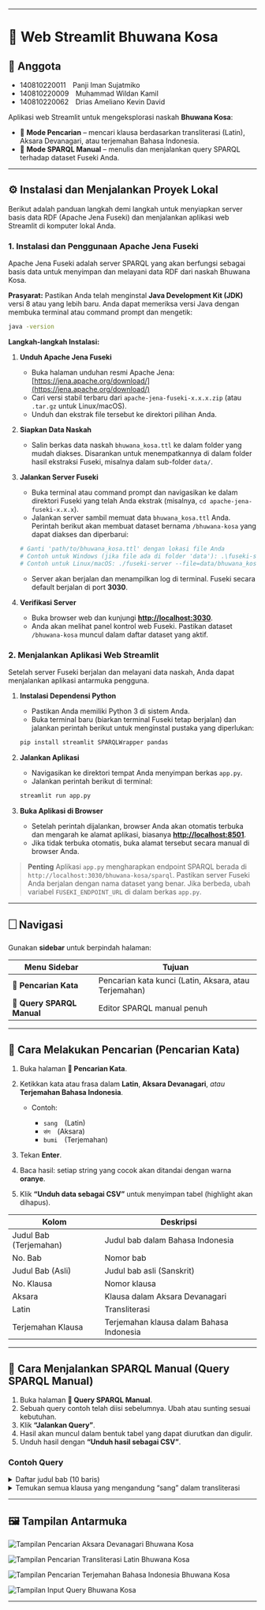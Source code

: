 -----

# 📜 Web Streamlit Bhuwana Kosa

## 👥 Anggota

  * 140810220011 Panji Iman Sujatmiko
  * 140810220009 Muhammad Wildan Kamil
  * 140810220062 Drias Ameliano Kevin David

Aplikasi web Streamlit untuk mengeksplorasi naskah **Bhuwana Kosa**:

  * 🔎 **Mode Pencarian** – mencari klausa berdasarkan transliterasi (Latin), Aksara Devanagari, atau terjemahan Bahasa Indonesia.
  * 🧠 **Mode SPARQL Manual** – menulis dan menjalankan query SPARQL terhadap dataset Fuseki Anda.

-----

## ⚙️ Instalasi dan Menjalankan Proyek Lokal

Berikut adalah panduan langkah demi langkah untuk menyiapkan server basis data RDF (Apache Jena Fuseki) dan menjalankan aplikasi web Streamlit di komputer lokal Anda.

### 1\. Instalasi dan Penggunaan Apache Jena Fuseki

Apache Jena Fuseki adalah server SPARQL yang akan berfungsi sebagai basis data untuk menyimpan dan melayani data RDF dari naskah Bhuwana Kosa.

**Prasyarat:** Pastikan Anda telah menginstal **Java Development Kit (JDK)** versi 8 atau yang lebih baru. Anda dapat memeriksa versi Java dengan membuka terminal atau command prompt dan mengetik:

```bash
java -version
```

**Langkah-langkah Instalasi:**

1.  **Unduh Apache Jena Fuseki**

      * Buka halaman unduhan resmi Apache Jena: [https://jena.apache.org/download/](https://jena.apache.org/download/)
      * Cari versi stabil terbaru dari `apache-jena-fuseki-x.x.x.zip` (atau `.tar.gz` untuk Linux/macOS).
      * Unduh dan ekstrak file tersebut ke direktori pilihan Anda.

2.  **Siapkan Data Naskah**

      * Salin berkas data naskah `bhuwana_kosa.ttl` ke dalam folder yang mudah diakses. Disarankan untuk menempatkannya di dalam folder hasil ekstraksi Fuseki, misalnya dalam sub-folder `data/`.

3.  **Jalankan Server Fuseki**

      * Buka terminal atau command prompt dan navigasikan ke dalam direktori Fuseki yang telah Anda ekstrak (misalnya, `cd apache-jena-fuseki-x.x.x`).
      * Jalankan server sambil memuat data `bhuwana_kosa.ttl` Anda. Perintah berikut akan membuat dataset bernama `/bhuwana-kosa` yang dapat diakses dan diperbarui:

    <!-- end list -->

    ```bash
    # Ganti 'path/to/bhuwana_kosa.ttl' dengan lokasi file Anda
    # Contoh untuk Windows (jika file ada di folder 'data'): .\fuseki-server.bat --file=data\bhuwana_kosa.ttl --update /bhuwana-kosa
    # Contoh untuk Linux/macOS: ./fuseki-server --file=data/bhuwana_kosa.ttl --update /bhuwana-kosa
    ```

      * Server akan berjalan dan menampilkan log di terminal. Fuseki secara default berjalan di port **3030**.

4.  **Verifikasi Server**

      * Buka browser web dan kunjungi **[http://localhost:3030](https://www.google.com/search?q=http://localhost:3030)**.
      * Anda akan melihat panel kontrol web Fuseki. Pastikan dataset `/bhuwana-kosa` muncul dalam daftar dataset yang aktif.

### 2\. Menjalankan Aplikasi Web Streamlit

Setelah server Fuseki berjalan dan melayani data naskah, Anda dapat menjalankan aplikasi antarmuka pengguna.

1.  **Instalasi Dependensi Python**

      * Pastikan Anda memiliki Python 3 di sistem Anda.
      * Buka terminal baru (biarkan terminal Fuseki tetap berjalan) dan jalankan perintah berikut untuk menginstal pustaka yang diperlukan:

    <!-- end list -->

    ```bash
    pip install streamlit SPARQLWrapper pandas
    ```

2.  **Jalankan Aplikasi**

      * Navigasikan ke direktori tempat Anda menyimpan berkas `app.py`.
      * Jalankan perintah berikut di terminal:

    <!-- end list -->

    ```bash
    streamlit run app.py
    ```

3.  **Buka Aplikasi di Browser**

      * Setelah perintah dijalankan, browser Anda akan otomatis terbuka dan mengarah ke alamat aplikasi, biasanya **[http://localhost:8501](https://www.google.com/search?q=http://localhost:8501)**.
      * Jika tidak terbuka otomatis, buka alamat tersebut secara manual di browser Anda.

> **Penting** Aplikasi `app.py` mengharapkan endpoint SPARQL berada di `http://localhost:3030/bhuwana-kosa/sparql`. Pastikan server Fuseki Anda berjalan dengan nama dataset yang benar. Jika berbeda, ubah variabel `FUSEKI_ENDPOINT_URL` di dalam berkas `app.py`.

-----

## 🗌 Navigasi

Gunakan **sidebar** untuk berpindah halaman:

| Menu Sidebar             | Tujuan                                                 |
| -------------------------- | ------------------------------------------------------ |
| **🔎 Pencarian Kata** | Pencarian kata kunci (Latin, Aksara, atau Terjemahan)  |
| **🧠 Query SPARQL Manual** | Editor SPARQL manual penuh                             |

-----

## 🔎 Cara Melakukan Pencarian (Pencarian Kata)

1. Buka halaman **🔎 Pencarian Kata**.
2. Ketikkan kata atau frasa dalam **Latin**, **Aksara Devanagari**, *atau* **Terjemahan Bahasa Indonesia**.

   * Contoh:

     * `sang` (Latin)
     * `संग` (Aksara)
     * `bumi` (Terjemahan)
3. Tekan **Enter**.
4. Baca hasil: setiap string yang cocok akan ditandai dengan warna **oranye**.
5. Klik **“Unduh data sebagai CSV”** untuk menyimpan tabel (highlight akan dihapus).

| Kolom                  | Deskripsi                                |
| ---------------------- | ---------------------------------------- |
| Judul Bab (Terjemahan) | Judul bab dalam Bahasa Indonesia         |
| No. Bab                | Nomor bab                                |
| Judul Bab (Asli)       | Judul bab asli (Sanskrit)                |
| No. Klausa             | Nomor klausa                             |
| Aksara                 | Klausa dalam Aksara Devanagari           |
| Latin                  | Transliterasi                            |
| Terjemahan Klausa      | Terjemahan klausa dalam Bahasa Indonesia |

---

## 🧠 Cara Menjalankan SPARQL Manual (Query SPARQL Manual)

1. Buka halaman **🧠 Query SPARQL Manual**.
2. Sebuah query contoh telah diisi sebelumnya. Ubah atau sunting sesuai kebutuhan.
3. Klik **“Jalankan Query”**.
4. Hasil akan muncul dalam bentuk tabel yang dapat diurutkan dan digulir.
5. Unduh hasil dengan **“Unduh hasil sebagai CSV”**.

### Contoh Query

<details>
<summary>Daftar judul bab (10 baris)</summary>

```sparql
PREFIX bk: <http://contoh.org/bhuwanakosa#>
SELECT ?nomorBab ?judulBab
WHERE {
  ?bab a bk:Bab ;
       bk:nomorBab ?nomorBab ;
       bk:judulBab ?judulBab .
}
ORDER BY ?nomorBab
LIMIT 10
```

</details>

<details>
<summary>Temukan semua klausa yang mengandung “sang” dalam transliterasi</summary>

```sparql
PREFIX bk: <http://contoh.org/bhuwanakosa#>
SELECT ?nomorBab ?nomorKlausa ?latin
WHERE {
  ?klausa a bk:Klausa ;
          bk:nomorKlausa ?nomorKlausa ;
          bk:transliterasiLatin ?latin ;
          bk:bagianDariBab ?bab .
  ?bab bk:nomorBab ?nomorBab .
  FILTER CONTAINS(LCASE(?latin), "sang")
}
ORDER BY ?nomorBab ?nomorKlausa
```

</details>

---

## 🖼️ Tampilan Antarmuka

![Tampilan Pencarian Aksara Devanagari Bhuwana Kosa](https://drive.google.com/uc?export=view\&id=1wPjktqKrHUvcpa6cMTidfGYGkB_CIsbz)

![Tampilan Pencarian Transliterasi Latin Bhuwana Kosa](https://drive.google.com/uc?export=view\&id=10WTZdMpCWxPGAl8Y6Pt9KtJ4FyUbrAnF)

![Tampilan Pencarian Terjemahan Bahasa Indonesia Bhuwana Kosa](https://drive.google.com/uc?export=view\&id=1dlXtXdtkNNnpl03ToHAbmS2x9e8tJkfr)

![Tampilan Input Query Bhuwana Kosa](https://drive.google.com/uc?export=view\&id=19jFikk0bQScfCD2SYmFdqnmGntbdh3Vf)

---

